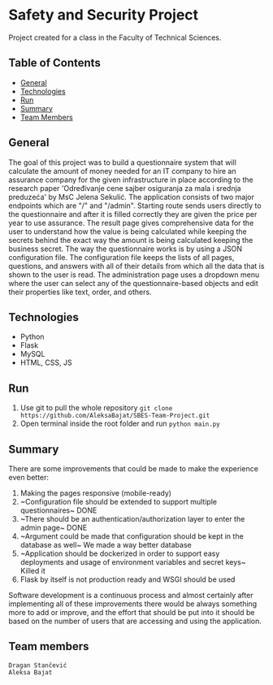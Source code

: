 # Safety and Security Project

Project created for a class in the Faculty of Technical Sciences. 

## Table of Contents
* [General](#general)
* [Technologies](#technologies)
* [Run](#run)
* [Summary](#summary)
* [Team Members](#team-members)

## General

The goal of this project was to build a questionnaire system that will calculate the amount of money needed for an IT company to hire an assurance company for the given infrastructure in place according to the research paper 'Određivanje cene sajber osiguranja za mala i srednja preduzeća' by MsC Jelena Sekulić. The application consists of two major endpoints which are "/" and "/admin". Starting route sends users directly to the questionnaire and after it is filled correctly they are given the price per year to use assurance. The result page gives comprehensive data for the user to understand how the value is being calculated while keeping the secrets behind the exact way the amount is being calculated keeping the business secret. The way the questionnaire works is by using a JSON configuration file. The configuration file keeps the lists of all pages, questions, and answers with all of their details from which all the data that is shown to the user is read. The administration page uses a dropdown menu where the user can select any of the questionnaire-based objects and edit their properties like text, order, and others.

## Technologies
* Python
* Flask 
* MySQL
* HTML, CSS, JS

## Run
1. Use git to pull the whole repository `git clone https://github.com/AleksaBajat/SBES-Team-Project.git`
2. Open terminal inside the root folder and run `python main.py`


## Summary

There are some improvements that could be made to make the experience even better:
1. Making the pages responsive (mobile-ready)
2. ~Configuration file should be extended to support multiple questionnaires~ DONE
3. ~There should be an authentication/authorization layer to enter the admin page~ DONE
4. ~Argument could be made that configuration should be kept in the database as well~ We made a way better database
5. ~Application should be dockerized in order to support easy deployments and usage of environment variables and secret keys~ Killed it
6. Flask by itself is not production ready and WSGI should be used

Software development is a continuous process and almost certainly after implementing all of these improvements there would be always something more to add or improve,
and the effort that should be put into it should be based on the number of users that are accessing and using the application.


## Team members
    Dragan Stančević
    Aleksa Bajat
